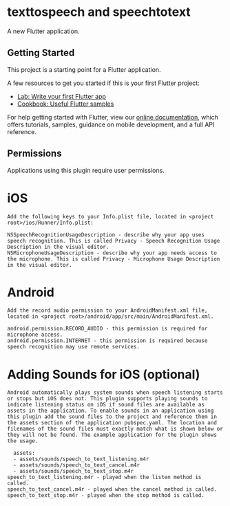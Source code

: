 # texttospeech and speechtotext

A new Flutter application.

## Getting Started

This project is a starting point for a Flutter application.

A few resources to get you started if this is your first Flutter project:

- [Lab: Write your first Flutter app](https://flutter.dev/docs/get-started/codelab)
- [Cookbook: Useful Flutter samples](https://flutter.dev/docs/cookbook)

For help getting started with Flutter, view our
[online documentation](https://flutter.dev/docs), which offers tutorials,
samples, guidance on mobile development, and a full API reference.

## Permissions 
Applications using this plugin require user permissions.

# iOS
```
Add the following keys to your Info.plist file, located in <project root>/ios/Runner/Info.plist:

NSSpeechRecognitionUsageDescription - describe why your app uses speech recognition. This is called Privacy - Speech Recognition Usage Description in the visual editor.
NSMicrophoneUsageDescription - describe why your app needs access to the microphone. This is called Privacy - Microphone Usage Description in the visual editor.
```

# Android 
```
Add the record audio permission to your AndroidManifest.xml file, located in <project root>/android/app/src/main/AndroidManifest.xml.

android.permission.RECORD_AUDIO - this permission is required for microphone access.
android.permission.INTERNET - this permission is required because speech recognition may use remote services.
```

# Adding Sounds for iOS (optional)
```
Android automatically plays system sounds when speech listening starts or stops but iOS does not. This plugin supports playing sounds to indicate listening status on iOS if sound files are available as assets in the application. To enable sounds in an application using this plugin add the sound files to the project and reference them in the assets section of the application pubspec.yaml. The location and filenames of the sound files must exactly match what is shown below or they will not be found. The example application for the plugin shows the usage.

  assets:
  - assets/sounds/speech_to_text_listening.m4r
  - assets/sounds/speech_to_text_cancel.m4r
  - assets/sounds/speech_to_text_stop.m4r
speech_to_text_listening.m4r - played when the listen method is called.
speech_to_text_cancel.m4r - played when the cancel method is called.
speech_to_text_stop.m4r - played when the stop method is called.
```
